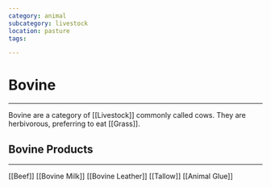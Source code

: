 ```yaml
---
category: animal
subcategory: livestock
location: pasture
tags:

---
```

#  Bovine
---
Bovine are a category of [[Livestock]] commonly called cows. They are herbivorous, preferring to eat [[Grass]]. 

## Bovine Products
---
[[Beef]]
[[Bovine Milk]]
[[Bovine Leather]] 
[[Tallow]]
[[Animal Glue]]